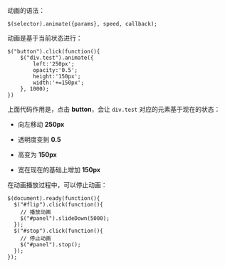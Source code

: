 
动画的语法：

```
$(selector).animate({params}, speed, callback);
```

动画是基于当前状态进行：

```
$("button").click(function(){
    $("div.test").animate({
        left:'250px';
        opacity:'0.5';
        height:'150px';
        width:'+=150px';
    }, 1000);
})
```

上面代码作用是，点击 **button**，会让 `div.test` 对应的元素基于现在的状态：

- 向左移动 **250px**

- 透明度变到 **0.5**

- 高变为 **150px**

- 宽在现在的基础上增加 **150px**

在动画播放过程中，可以停止动画：

```
$(document).ready(function(){
  $("#flip").click(function(){
    // 播放动画
    $("#panel").slideDown(5000);
  });
  $("#stop").click(function(){
    // 停止动画
    $("#panel").stop();
  });
});
```

